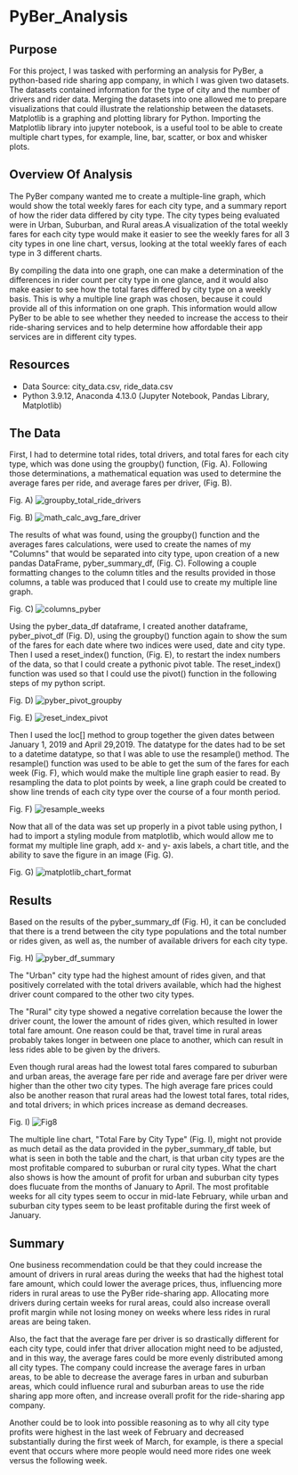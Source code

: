 # PyBer_Analysis

## Purpose
  For this project, I was tasked with performing an analysis for PyBer, a python-based ride sharing app company, in which I was given two datasets. The datasets contained information for the type of city and the number of drivers and rider data. Merging the datasets into one allowed me to prepare visualizations that could illustrate the relationship between the datasets. Matplotlib is a graphing and plotting library for Python. Importing the Matplotlib library into jupyter notebook, is a useful tool to be able to create multiple chart types, for example, line, bar, scatter, or box and whisker plots. 

## Overview Of Analysis 
  The PyBer company wanted me to create a multiple-line graph, which would show the total weekly fares for each city type, and a summary report of how the rider data differed by city type. The city types being evaluated were in Urban, Suburban, and Rural areas.A visualization of the total weekly fares for each city type would make it easier to see the weekly fares for all 3 city types in one line chart, versus, looking at the total weekly fares of each type in 3 different charts. 
  
  By compiling the data into one graph, one can make a determination of the differences in rider count per city type in one glance, and it would also make easier to see how the total fares differed by city type on a weekly basis. This is why a multiple line graph was chosen, because it could provide all of this information on one graph. This information would allow PyBer to be able to see whether they needed to increase the access to their ride-sharing services and to help determine how affordable their app services are in different city types. 

## Resources 
* Data Source: city_data.csv, ride_data.csv
* Python 3.9.12, Anaconda 4.13.0 (Jupyter Notebook, Pandas Library, Matplotlib)

## The Data
  First, I had to determine total rides, total drivers, and total fares for each city type, which was done using the groupby() function, (Fig. A). Following those determinations, a mathematical equation was used to determine the average fares per ride, and average fares per driver, (Fig. B). 

Fig. A)
![groupby_total_ride_drivers](https://user-images.githubusercontent.com/104864579/178854884-dd907ed3-3594-42cd-8db7-4e30ac211cf4.png)

Fig. B) 
![math_calc_avg_fare_driver](https://user-images.githubusercontent.com/104864579/178854866-5e83e594-c47c-466f-bc53-d3978c17297c.png)

  The results of what was found, using the groupby() function and the averages fares calculations, were used to create the names of my "Columns" that would be separated into city type, upon creation of a new pandas DataFrame, pyber_summary_df, (Fig. C). Following a couple formatting changes to the column titles and the results provided in those columns, a table was produced that I could use to create my multiple line graph. 

Fig. C)
![columns_pyber](https://user-images.githubusercontent.com/104864579/178855084-6f79a033-74c8-4abb-b16f-846b36f8b177.png)

  Using the pyber_data_df dataframe, I created another dataframe, pyber_pivot_df (Fig. D), using the groupby() function again to show the sum of the fares for each date where two indices were used, date and city type. Then I used a reset_index() function, (Fig. E), to restart the index numbers of the data, so that I could create a pythonic pivot table. The reset_index() function was used so that I could use the pivot() function in the following steps of my python script. 

Fig. D)
![pyber_pivot_groupby](https://user-images.githubusercontent.com/104864579/178855156-4d67008c-1e08-40c5-8458-18f920e38dbd.png)

Fig. E)
![reset_index_pivot](https://user-images.githubusercontent.com/104864579/178855109-dba705b2-69b7-4a11-8c21-8fec9bcf96f8.png)

  Then I used the loc[] method to group together the given dates between January 1, 2019 and April 29,2019. The datatype for the dates had to be set to a datetime datatype, so that I was able to use the resample() method. The resample() function was used to be able to get the sum of the fares for each week (Fig. F), which would make the multiple line graph easier to read. By resampling the data to plot points by week, a line graph could be created to show line trends of each city type over the course of a four month period. 

Fig. F)
![resample_weeks](https://user-images.githubusercontent.com/104864579/178855191-603e1b58-5c90-49fe-bdeb-3125ea1fdf92.png)

  Now that all of the data was set up properly in a pivot table using python, I had to import a styling module from matplotlib, which would allow me to format my multiple line graph, add x- and y- axis labels, a chart title, and the ability to save the figure in an image (Fig. G). 

Fig. G)
![matplotlib_chart_format](https://user-images.githubusercontent.com/104864579/178855224-7772b5ca-2cf7-4a69-ad0d-99f5813b8c42.png)

## Results

  Based on the results of the pyber_summary_df (Fig. H), it can be concluded that there is a trend between the city type populations and the total number or rides given, as well as, the number of available drivers for each city type. 

Fig. H)
![pyber_df_summary](https://user-images.githubusercontent.com/104864579/178855250-95660a8e-73fd-4e7d-9350-06d67ba2751c.png)

  The "Urban" city type had the highest amount of rides given, and that positively correlated with the total drivers available, which had the highest driver count compared to the other two city types.

  The "Rural" city type showed a negative correlation because the lower the driver count, the lower the amount of rides given, which resulted in lower total fare amount. One reason could be that, travel time in rural areas probably takes longer in between one place to another, which can result in less rides able to be given by the drivers.

  Even though rural areas had the lowest total fares compared to suburban and urban areas, the average fare per ride and average fare per driver were higher than the other two city types. The high average fare prices could also be another reason that rural areas had the lowest total fares, total rides, and total drivers; in which prices increase as demand decreases. 

Fig. I)
![Fig8](https://user-images.githubusercontent.com/104864579/178855289-3d75d5f4-0701-45f4-a456-02829ab94137.png)

  The multiple line chart, "Total Fare by City Type" (Fig. I), might not provide as much detail as the data provided in the pyber_summary_df table, but what is seen in both the table and the chart, is that urban city types are the most profitable compared to suburban or rural city types. What the chart also shows is how the amount of profit for urban and suburban city types does flucuate from the months of January to April. The most profitable weeks for all city types seem to occur in mid-late February, while urban and suburban city types seem to be least profitable during the first week of January.



## Summary

  One business recommendation could be that they could increase the amount of drivers in rural areas during the weeks that had the highest total fare amount, which could lower the average prices, thus, influencing more riders in rural areas to use the PyBer ride-sharing app. Allocating more drivers during certain weeks for rural areas, could also increase overall profit margin while not losing money on weeks where less rides in rural areas are being taken.

  Also, the fact that the average fare per driver is so drastically different for each city type, could infer that driver allocation might need to be adjusted, and in this way, the average fares could be more evenly distributed among all city types. The company could increase the average fares in urban areas, to be able to decrease the average fares in urban and suburban areas, which could influence rural and suburban areas to use the ride sharing app more often, and increase overall profit for the ride-sharing app company. 

  Another could be to look into possible reasoning as to why all city type profits were highest in the last week of February and decreased substantially during the first week of March, for example, is there a special event that occurs where more people would need more rides one week versus the following week. 

 
